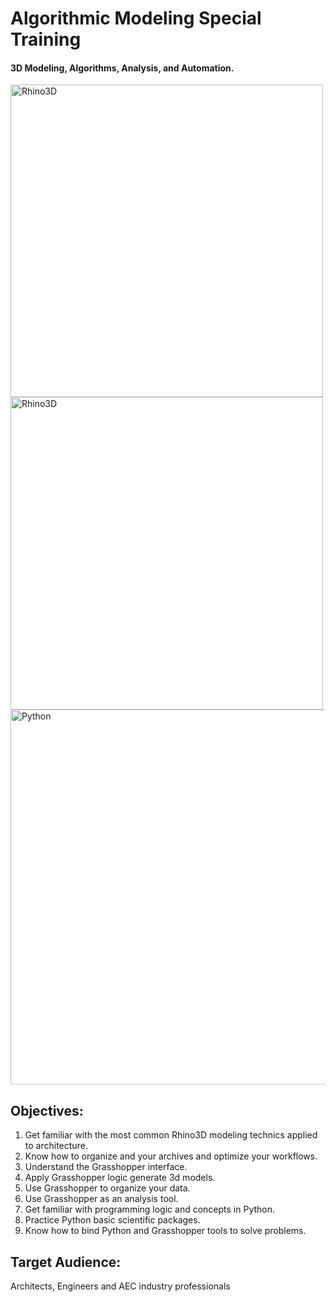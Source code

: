 # Algorithmic Modeling Special Training

#### 3D Modeling, Algorithms, Analysis, and Automation.

<img src="https://steel-concrete.ru/upload/medialibrary/57d/RhinoLogoBlock.png" alt="Rhino3D" width="500"/>

<img src="https://blog.graphisoftus.com/wp-content/uploads/ghlogo.png" alt="Rhino3D" width="500"/>

<img src="https://www.python.org/static/img/python-logo@2x.png" alt="Python" width="600"/>



## Objectives:

1. Get familiar with the most common Rhino3D modeling technics applied to architecture.
2. Know how to organize and your archives and optimize your workflows.
3. Understand the Grasshopper interface.
4. Apply Grasshopper logic generate 3d models.
5. Use Grasshopper to organize your data.
6. Use Grasshopper as an analysis tool.
7. Get familiar with programming logic and concepts in Python.
8. Practice Python basic scientific packages.
9. Know how to bind Python and Grasshopper tools to solve problems.



## Target Audience:

Architects, Engineers and AEC industry professionals




